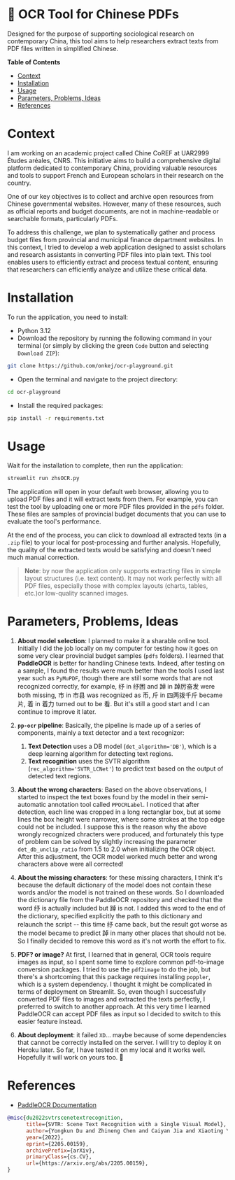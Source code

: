 📄 OCR Tool for Chinese PDFs
============================== 

Designed for the purpose of supporting sociological research on contemporary China, this tool aims to help researchers extract texts from PDF files written in simplified Chinese.


**Table of Contents**
- [Context](#context)
- [Installation](#installation)
- [Usage](#usage)
- [Parameters, Problems, Ideas](#parameters-problems-ideas)
- [References](#references)


# Context
I am working on an academic project called Chine CoREF at UAR2999 Études aréales, CNRS. This initiative aims to build a comprehensive digital platform dedicated to contemporary China, providing valuable resources and tools to support French and European scholars in their research on the country.

One of our key objectives is to collect and archive open resources from Chinese governmental websites. However, many of these resources, such as official reports and budget documents, are not in machine-readable or searchable formats, particularly PDFs. 

To address this challenge, we plan to systematically gather and process budget files from provincial and municipal finance department websites. In this context, I tried to develop a web application designed to assist scholars and research assistants in converting PDF files into plain text. This tool enables users to efficiently extract and process textual content, ensuring that researchers can efficiently analyze and utilize these critical data.

# Installation
To run the application, you need to install:
- Python 3.12
- Download the repository by running the following command in your terminal (or simply by clicking the green `Code` button and selecting `Download ZIP`):
```bash
git clone https://github.com/onkej/ocr-playground.git
```
- Open the terminal and navigate to the project directory:
```bash
cd ocr-playground
```

- Install the required packages:
```bash
pip install -r requirements.txt
```

# Usage
Wait for the installation to complete, then run the application:
```bash
streamlit run zhsOCR.py
```

The application will open in your default web browser, allowing you to upload PDF files and it will extract texts from them. For example, you can test the tool by uploading one or more PDF files provided in the `pdfs` folder. These files are samples of provincial budget documents that you can use to evaluate the tool's performance.

At the end of the process, you can click to download all extracted texts (in a `.zip` file) to your local for post-processing and further analysis. Hopefully, the quality of the extracted texts would be satisfying and doesn't need much manual correction.

> **Note**: by now the application only supports extracting files in simple layout structures (i.e. text content). It may not work perfectly with all PDF files, especially those with complex layouts (charts, tables, etc.)or low-quality scanned images. 


# Parameters, Problems, Ideas

1. **About model selection**: I planned to make it a sharable online tool. Initially I did the job locally on my computer for testing how it goes on some very clear provincial budget samples (`pdfs` folders). I learned that **PaddleOCR** is better for handling Chinese texts. Indeed, after testing on a sample, I found the results were much better than the tools I used last year such as `PyMuPDF`, though there are still some words that are not recognized correctly, for example, 纾 in 纾困 and 踔 in 踔厉奋发 were both missing, 市 in 市县 was recognized as 币, 斤 in 四两拨千斤 became 片, 着 in 着力 turned out to be 看. But it's still a good start and I can continue to improve it later.

2. **`pp-ocr` pipeline**: Basically, the pipeline is made up of a series of components, mainly a text detector and a text recognizor:
   1. **Text Detection** uses a DB model (`det_algorithm='DB'`), which is a deep learning algorithm for detecting text regions.  
   2. **Text recognition** uses the SVTR algorithm (`rec_algorithm='SVTR_LCNet'`) to predict text based on the output of detected text regions. 
   
3. **About the wrong characters**: Based on the above observations, I started to inspect the text boxes found by the model in their semi-automatic annotation tool called `PPOCRLabel`. I noticed that after detection, each line was cropped in a long rectanglar box, but at some lines the box height were narrower, where some strokes at the top edge could not be included. I suppose this is the reason why the above wrongly recognized chracters were produced, and fortunately this type of problem can be solved by slightly increasing the parameter `det_db_unclip_ratio` from 1.5 to 2.0 when initializing the OCR object. After this adjustment, the OCR model worked much better and wrong characters above were all corrected!

4. **About the missing characters**: for these missing characters, I think it's because the default dictionary of the model does not contain these words and/or the model is not trained on these words. So I downloaded the dictionary file from the PaddleOCR repository and checked that the word 纾 is actually included but 踔 is not. I added this word to the end of the dictionary, specified explicitly the path to this dictionary and relaunch the script -- this time 纾 came back, but the result got worse as the model became to predict 踔 in many other places that should not be. So I finally decided to remove this word as it's not worth the effort to fix.


5. **PDF? or image?** At first, I learned that in general, OCR tools require images as input, so I spent some time to explore common pdf-to-image conversion packages. I tried to use the `pdf2image` to do the job, but there's a shortcoming that this package requires installing `poppler`, which is a system dependency. I thought it might be complicated in terms of deployment on Streamlit. So, even though I successfully converted PDF files to images and extracted the texts perfectly, I preferred to switch to another approach. At this very time I learned PaddleOCR can accept PDF files as input so I decided to switch to this easier feature instead.

6. **About deployment**: it failed `XD`... maybe because of some dependencies that cannot be correctly installed on the server. I will try to deploy it on Heroku later. So far, I have tested it on my local and it works well. Hopefully it will work on yours too. 🤪


# References
- [PaddleOCR Documentation](https://paddlepaddle.github.io/PaddleOCR/latest/ppocr/overview.html)
```bibtex
@misc{du2022svtrscenetextrecognition,
      title={SVTR: Scene Text Recognition with a Single Visual Model}, 
      author={Yongkun Du and Zhineng Chen and Caiyan Jia and Xiaoting Yin and Tianlun Zheng and Chenxia Li and Yuning Du and Yu-Gang Jiang},
      year={2022},
      eprint={2205.00159},
      archivePrefix={arXiv},
      primaryClass={cs.CV},
      url={https://arxiv.org/abs/2205.00159}, 
}
```
